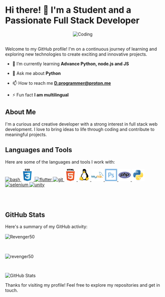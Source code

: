 # Hi there! 👋 I'm a Student and a Passionate Full Stack Developer
<!--Profile views
<p align="left"> <img src="https://komarev.com/ghpvc/?username=revenger50&label=Profile%20views&color=0e75b6&style=flat" alt="revenger50" /> </p>

<p align="left"> <a href="https://twitter.com/" target="blank"><img src="https://img.shields.io/twitter/follow/?logo=twitter&style=for-the-badge" alt="" /></a> </p>
-->

<div align="center">
    <img src="https://media.tenor.com/x7FrMk4q10IAAAAM/hacker-reality-colored-keyboard.gif" width="300" alt="Coding">
</div>
<br>

Welcome to my GitHub profile! I'm on a continuous journey of learning and exploring new technologies to create exciting and innovative projects.

- 🌱 I’m currently learning **Advance Python, node.js and JS**

- 💬 Ask me about **Python**

- 📫 How to reach me **D.programmer@proton.me**

- ⚡ Fun fact **I am multilingual**

## About Me

I'm a curious and creative developer with a strong interest in full stack web development. I love to bring ideas to life through coding and contribute to meaningful projects.

## Languages and Tools
Here are some of the languages and tools I work with:
<p align="left"> <a href="https://www.gnu.org/software/bash/" target="_blank" rel="noreferrer"> <img src="https://www.vectorlogo.zone/logos/gnu_bash/gnu_bash-icon.svg" alt="bash" width="40" height="40"/> </a> <a href="https://www.w3schools.com/css/" target="_blank" rel="noreferrer"> <img src="https://raw.githubusercontent.com/devicons/devicon/master/icons/css3/css3-original-wordmark.svg" alt="css3" width="40" height="40"/> </a> <a href="https://flutter.dev" target="_blank" rel="noreferrer"> <img src="https://www.vectorlogo.zone/logos/flutterio/flutterio-icon.svg" alt="flutter" width="40" height="40"/> </a> <a href="https://git-scm.com/" target="_blank" rel="noreferrer"> <img src="https://www.vectorlogo.zone/logos/git-scm/git-scm-icon.svg" alt="git" width="40" height="40"/> </a> <a href="https://www.w3.org/html/" target="_blank" rel="noreferrer"> <img src="https://raw.githubusercontent.com/devicons/devicon/master/icons/html5/html5-original-wordmark.svg" alt="html5" width="40" height="40"/> </a> <a href="https://www.linux.org/" target="_blank" rel="noreferrer"> <img src="https://raw.githubusercontent.com/devicons/devicon/master/icons/linux/linux-original.svg" alt="linux" width="40" height="40"/> </a> <a href="https://www.mysql.com/" target="_blank" rel="noreferrer"> <img src="https://raw.githubusercontent.com/devicons/devicon/master/icons/mysql/mysql-original-wordmark.svg" alt="mysql" width="40" height="40"/> </a> <a href="https://www.photoshop.com/en" target="_blank" rel="noreferrer"> <img src="https://raw.githubusercontent.com/devicons/devicon/master/icons/photoshop/photoshop-line.svg" alt="photoshop" width="40" height="40"/> </a> <a href="https://www.php.net" target="_blank" rel="noreferrer"> <img src="https://raw.githubusercontent.com/devicons/devicon/master/icons/php/php-original.svg" alt="php" width="40" height="40"/> </a> <a href="https://www.python.org" target="_blank" rel="noreferrer"> <img src="https://raw.githubusercontent.com/devicons/devicon/master/icons/python/python-original.svg" alt="python" width="40" height="40"/> </a> <a href="https://www.selenium.dev" target="_blank" rel="noreferrer"> <img src="https://raw.githubusercontent.com/detain/svg-logos/780f25886640cef088af994181646db2f6b1a3f8/svg/selenium-logo.svg" alt="selenium" width="40" height="40"/> </a> <a href="https://unity.com/" target="_blank" rel="noreferrer"> <img src="https://www.vectorlogo.zone/logos/unity3d/unity3d-icon.svg" alt="unity" width="40" height="40"/> </a> </p>
<br>
<br>

<!--
## Projects
Check out some of my recent projects:
-->
<!--
- [Project 1](#) - An interactive web application using HTML, CSS, and JavaScript.
- [Project 2](#) - A mobile app built with Flutter for cross-platform development.
- [Project 3](#) - An exciting game developed in Unity.
-->

## GitHub Stats

Here's a summary of my GitHub activity:


<p><img align="center" src="https://github-readme-stats.vercel.app/api/top-langs?username=Revenger50&show_icons=true&locale=en&layout=compact" alt="Revenger50" /></p>
<br>
<div>
<p><img align="center" src="https://github-readme-streak-stats.herokuapp.com/?user=Revenger50&" alt="revenger50" /></p>
</div>

<br>

![GitHub Stats](https://github-readme-stats.vercel.app/api?username=Revenger50&show_icons=true&theme=radical)


<!--
## Connect with Me

Let's connect and collaborate:

<p align="left">
    <a href="https://linkedin.com/in/yourusername" target="_blank" rel="noreferrer">
        <img src="https://www.vectorlogo.zone/logos/linkedin/linkedin-icon.svg" alt="LinkedIn" width="40" height="40"/>
    </a>
</p>

-->

<!--
## Recent Blog Posts

Check out some of my recent blog posts:

- [Blog Post 1](#) - Exploring the world of CSS animations.
- [Blog Post 2](#) - Tips for optimizing SQL queries in large databases.
- [Blog Post 3](#) - Getting started with machine learning using Python.

-->

Thanks for visiting my profile! Feel free to explore my repositories and get in touch.
